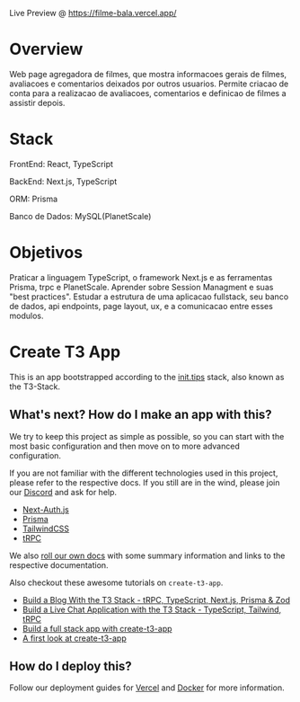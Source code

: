 Live Preview @ https://filme-bala.vercel.app/

# Overview

Web page agregadora de filmes, que mostra informacoes gerais de filmes, avaliacoes e comentarios deixados por outros usuarios. Permite criacao de conta para a realizacao de avaliacoes, comentarios e definicao de filmes a assistir depois.

# Stack
FrontEnd: React, TypeScript

BackEnd: Next.js, TypeScript

ORM: Prisma

Banco de Dados: MySQL(PlanetScale)

# Objetivos
Praticar a linguagem TypeScript, o framework Next.js e as ferramentas Prisma, trpc e PlanetScale. Aprender sobre Session Managment e suas "best practices". Estudar a estrutura de uma aplicacao fullstack, seu banco de dados, api endpoints, page layout, ux, e a comunicacao entre esses modulos.
 
# Create T3 App

This is an app bootstrapped according to the [init.tips](https://init.tips) stack, also known as the T3-Stack.

## What's next? How do I make an app with this?

We try to keep this project as simple as possible, so you can start with the most basic configuration and then move on to more advanced configuration.

If you are not familiar with the different technologies used in this project, please refer to the respective docs. If you still are in the wind, please join our [Discord](https://t3.gg/discord) and ask for help.

- [Next-Auth.js](https://next-auth.js.org)
- [Prisma](https://prisma.io)
- [TailwindCSS](https://tailwindcss.com)
- [tRPC](https://trpc.io)

We also [roll our own docs](https://create.t3.gg) with some summary information and links to the respective documentation.

Also checkout these awesome tutorials on `create-t3-app`.

- [Build a Blog With the T3 Stack - tRPC, TypeScript, Next.js, Prisma & Zod](https://www.youtube.com/watch?v=syEWlxVFUrY)
- [Build a Live Chat Application with the T3 Stack - TypeScript, Tailwind, tRPC](https://www.youtube.com/watch?v=dXRRY37MPuk)
- [Build a full stack app with create-t3-app](https://www.nexxel.dev/blog/ct3a-guestbook)
- [A first look at create-t3-app](https://dev.to/ajcwebdev/a-first-look-at-create-t3-app-1i8f)

## How do I deploy this?

Follow our deployment guides for [Vercel](https://create.t3.gg/en/deployment/vercel) and [Docker](https://create.t3.gg/en/deployment/docker) for more information.
